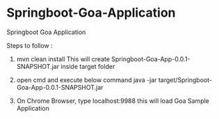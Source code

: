 # Springboot-Goa-Application
Springboot Goa Application

Steps to follow :

1. mvn clean install
	This will create Springboot-Goa-App-0.0.1-SNAPSHOT.jar inside target folder

2. open cmd and execute below command
	java -jar target/Springboot-Goa-App-0.0.1-SNAPSHOT.jar
	
3. On Chrome Browser, type
	localhost:9988
	this will load Goa Sample Application